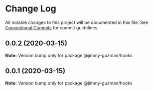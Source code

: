 # Change Log

All notable changes to this project will be documented in this file.
See [Conventional Commits](https://conventionalcommits.org) for commit guidelines.

## 0.0.2 (2020-03-15)

**Note:** Version bump only for package @jimmy-guzman/hooks





## 0.0.1 (2020-03-15)

**Note:** Version bump only for package @jimmy-guzman/hooks
